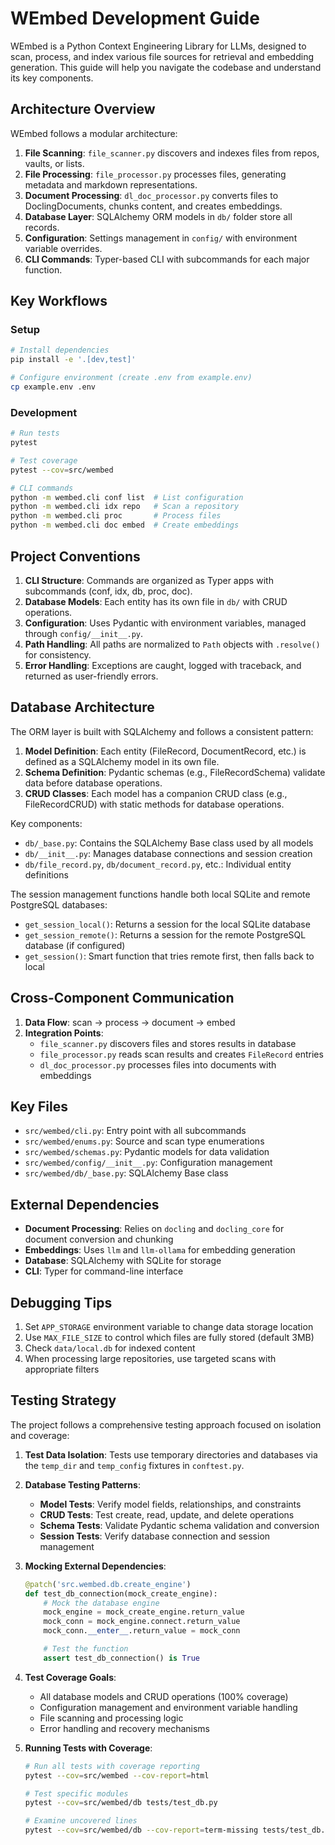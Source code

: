 # WEmbed Development Guide

WEmbed is a Python Context Engineering Library for LLMs, designed to scan, process, and index various file sources for retrieval and embedding generation. This guide will help you navigate the codebase and understand its key components.

## Architecture Overview

WEmbed follows a modular architecture:

1. **File Scanning**: `file_scanner.py` discovers and indexes files from repos, vaults, or lists.
2. **File Processing**: `file_processor.py` processes files, generating metadata and markdown representations.
3. **Document Processing**: `dl_doc_processor.py` converts files to DoclingDocuments, chunks content, and creates embeddings.
4. **Database Layer**: SQLAlchemy ORM models in `db/` folder store all records.
5. **Configuration**: Settings management in `config/` with environment variable overrides.
6. **CLI Commands**: Typer-based CLI with subcommands for each major function.

## Key Workflows

### Setup

```bash
# Install dependencies
pip install -e '.[dev,test]'

# Configure environment (create .env from example.env)
cp example.env .env
```

### Development

```bash
# Run tests
pytest

# Test coverage
pytest --cov=src/wembed

# CLI commands
python -m wembed.cli conf list  # List configuration
python -m wembed.cli idx repo   # Scan a repository
python -m wembed.cli proc       # Process files
python -m wembed.cli doc embed  # Create embeddings
```

## Project Conventions

1. **CLI Structure**: Commands are organized as Typer apps with subcommands (conf, idx, db, proc, doc).
2. **Database Models**: Each entity has its own file in `db/` with CRUD operations.
3. **Configuration**: Uses Pydantic with environment variables, managed through `config/__init__.py`.
4. **Path Handling**: All paths are normalized to `Path` objects with `.resolve()` for consistency.
5. **Error Handling**: Exceptions are caught, logged with traceback, and returned as user-friendly errors.

## Database Architecture

The ORM layer is built with SQLAlchemy and follows a consistent pattern:

1. **Model Definition**: Each entity (FileRecord, DocumentRecord, etc.) is defined as a SQLAlchemy model in its own file.
2. **Schema Definition**: Pydantic schemas (e.g., FileRecordSchema) validate data before database operations.
3. **CRUD Classes**: Each model has a companion CRUD class (e.g., FileRecordCRUD) with static methods for database operations.

Key components:
- `db/_base.py`: Contains the SQLAlchemy Base class used by all models
- `db/__init__.py`: Manages database connections and session creation
- `db/file_record.py`, `db/document_record.py`, etc.: Individual entity definitions

The session management functions handle both local SQLite and remote PostgreSQL databases:
- `get_session_local()`: Returns a session for the local SQLite database
- `get_session_remote()`: Returns a session for the remote PostgreSQL database (if configured)
- `get_session()`: Smart function that tries remote first, then falls back to local

## Cross-Component Communication

1. **Data Flow**: scan → process → document → embed
2. **Integration Points**:
   - `file_scanner.py` discovers files and stores results in database
   - `file_processor.py` reads scan results and creates `FileRecord` entries
   - `dl_doc_processor.py` processes files into documents with embeddings

## Key Files

- `src/wembed/cli.py`: Entry point with all subcommands
- `src/wembed/enums.py`: Source and scan type enumerations
- `src/wembed/schemas.py`: Pydantic models for data validation
- `src/wembed/config/__init__.py`: Configuration management
- `src/wembed/db/_base.py`: SQLAlchemy Base class

## External Dependencies

- **Document Processing**: Relies on `docling` and `docling_core` for document conversion and chunking
- **Embeddings**: Uses `llm` and `llm-ollama` for embedding generation
- **Database**: SQLAlchemy with SQLite for storage
- **CLI**: Typer for command-line interface

## Debugging Tips

1. Set `APP_STORAGE` environment variable to change data storage location
2. Use `MAX_FILE_SIZE` to control which files are fully stored (default 3MB)
3. Check `data/local.db` for indexed content
4. When processing large repositories, use targeted scans with appropriate filters

## Testing Strategy

The project follows a comprehensive testing approach focused on isolation and coverage:

1. **Test Data Isolation**: Tests use temporary directories and databases via the `temp_dir` and `temp_config` fixtures in `conftest.py`.

2. **Database Testing Patterns**:
   - **Model Tests**: Verify model fields, relationships, and constraints
   - **CRUD Tests**: Test create, read, update, and delete operations
   - **Schema Tests**: Validate Pydantic schema validation and conversion
   - **Session Tests**: Verify database connection and session management

3. **Mocking External Dependencies**:
   ```python
   @patch('src.wembed.db.create_engine')
   def test_db_connection(mock_create_engine):
       # Mock the database engine
       mock_engine = mock_create_engine.return_value
       mock_conn = mock_engine.connect.return_value
       mock_conn.__enter__.return_value = mock_conn

       # Test the function
       assert test_db_connection() is True
   ```

4. **Test Coverage Goals**:
   - All database models and CRUD operations (100% coverage)
   - Configuration management and environment variable handling
   - File scanning and processing logic
   - Error handling and recovery mechanisms

5. **Running Tests with Coverage**:
   ```bash
   # Run all tests with coverage reporting
   pytest --cov=src/wembed --cov-report=html

   # Test specific modules
   pytest --cov=src/wembed/db tests/test_db.py

   # Examine uncovered lines
   pytest --cov=src/wembed/db --cov-report=term-missing tests/test_db.py
   ```
